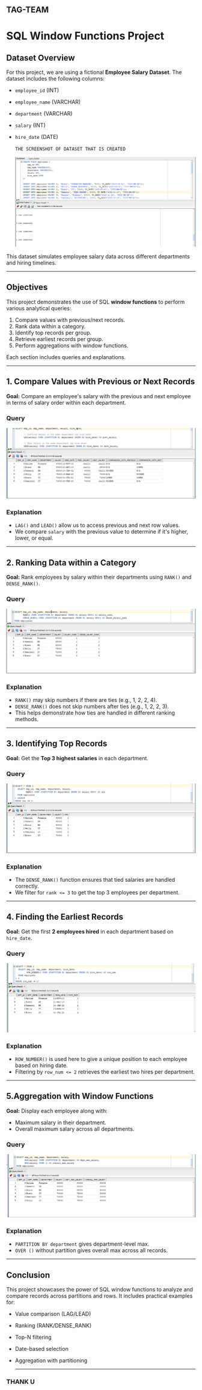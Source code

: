 ## TAG-TEAM 

# SQL Window Functions Project

## Dataset Overview

For this project, we are using a fictional **Employee Salary Dataset**. The dataset includes the following columns:

- `employee_id` (INT)  
- `employee_name` (VARCHAR)  
- `department` (VARCHAR)  
- `salary` (INT)  
- `hire_date` (DATE)

    `THE SCREENSHOT OF DATASET THAT IS CREATED`

  
  ![image alt](https://github.com/ngabo-kelly/TAG-TEAM/blob/d5b38a5fb545d15a342614f2923b287ef48423cf/SCREENSHOT%20OF%20DATASET.PNG)
  

This dataset simulates employee salary data across different departments and hiring timelines.

---

##  Objectives

This project demonstrates the use of SQL **window functions** to perform various analytical queries:

1. Compare values with previous/next records.  
2. Rank data within a category.  
3. Identify top records per group.  
4. Retrieve earliest records per group.  
5. Perform aggregations with window functions.  

Each section includes queries and explanations.

---

## 1. Compare Values with Previous or Next Records

**Goal:** Compare an employee's salary with the previous and next employee in terms of salary order within each department.

### Query
![image alt](https://github.com/ngabo-kelly/TAG-TEAM/blob/5cc3549d4d26ffdddf54699e0b5f706c09be2062/SCREENSHOT%20OF%20LAG()%20AND%20LEAD().PNG)



###  Explanation

- `LAG()` and `LEAD()` allow us to access previous and next row values.
- We compare `salary` with the previous value to determine if it's higher, lower, or equal.

---

## 2. Ranking Data within a Category

**Goal:** Rank employees by salary within their departments using `RANK()` and `DENSE_RANK()`.

### Query
![image alt](https://github.com/ngabo-kelly/TAG-TEAM/blob/826f0c06d9211f3d33ee77587c413f9801f78d78/SCREENSHOT%20OF%20DENSE()%20AND%20RANK().PNG)



### Explanation

- `RANK()` may skip numbers if there are ties (e.g., 1, 2, 2, 4).  
- `DENSE_RANK()` does not skip numbers after ties (e.g., 1, 2, 2, 3).  
- This helps demonstrate how ties are handled in different ranking methods.

---

## 3. Identifying Top Records

**Goal:** Get the **Top 3 highest salaries** in each department.

### Query
![image alt](https://github.com/ngabo-kelly/TAG-TEAM/blob/7072dd42ac1304df8ab79e7b6f514cd9ff2f13a7/SCREENSHOT%20OF%20IDENTIFYING%20TOP%20RECORDS.PNG)



###  Explanation

- The `DENSE_RANK()` function ensures that tied salaries are handled correctly.
- We filter for `rank <= 3` to get the top 3 employees per department.

---

## 4.  Finding the Earliest Records

**Goal:** Get the first **2 employees hired** in each department based on `hire_date`.

###  Query
![image alt](https://github.com/ngabo-kelly/TAG-TEAM/blob/860d446f63ddd6763ba3f1298502fea560684c43/SCREENSHOT%20OF%20FINDING%20EARLIEST%202%20EMPLOYEES%202.PNG)



###  Explanation

- `ROW_NUMBER()` is used here to give a unique position to each employee based on hiring date.
- Filtering by `row_num <= 2` retrieves the earliest two hires per department.

---

## 5.Aggregation with Window Functions

**Goal:** Display each employee along with:
- Maximum salary in their department.
- Overall maximum salary across all departments.

###  Query
![image alt](https://github.com/ngabo-kelly/TAG-TEAM/blob/3f234396e6caf3434c67b242bcaa8dc8428414e2/SCREENSHOT%20OF%20AGGREGATION.PNG)



###  Explanation

- `PARTITION BY department` gives department-level max.
- `OVER ()` without partition gives overall max across all records.

---

##  Conclusion

This project showcases the power of SQL window functions to analyze and compare records across partitions and rows. It includes practical examples for:

- Value comparison (LAG/LEAD)  
- Ranking (RANK/DENSE_RANK)  
- Top-N filtering  
- Date-based selection  
- Aggregation with partitioning

  ---

### THANK U 

